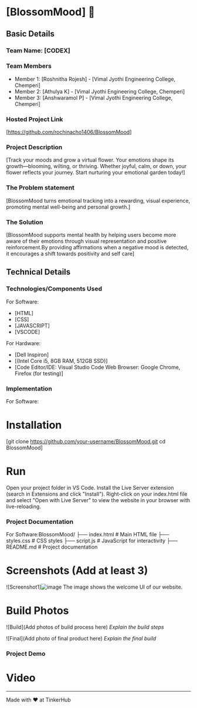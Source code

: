 # [BlossomMood] 🎯


## Basic Details
### Team Name: [CODEX]


### Team Members
- Member 1: [Roshnitha Rojesh] - [Vimal Jyothi Engineering College, Chemperi]
- Member 2: [Athulya K] - [Vimal Jyothi Engineering College, Chemperi]
- Member 3: [Anshwaramol P] - [Vimal Jyothi Engineering College, Chemperi]

### Hosted Project Link
[https://github.com/rochinacho1406/BlossomMood]

### Project Description
[Track your moods and grow a virtual flower. Your emotions shape its growth—blooming, wilting, or thriving.
Whether joyful, calm, or down, your flower reflects your journey.
Start nurturing your emotional garden today!]

### The Problem statement
[BlossomMood turns emotional tracking into a rewarding, visual experience,
promoting mental well-being and personal growth.]

### The Solution
[BlossomMood supports mental health by helping users become more aware of their emotions through visual representation and positive reinforcement.By providing affirmations when a negative mood is detected, it encourages a shift towards positivity and self care]

## Technical Details
### Technologies/Components Used
For Software:
- [HTML]
- [CSS]
- [JAVASCRIPT]
- [VSCODE]

For Hardware:
- [Dell Inspiron]
- [(Intel Core i5, 8GB RAM, 512GB SSD)]
- [Code Editor/IDE: Visual Studio Code
Web Browser: Google Chrome, Firefox (for testing)]

### Implementation
For Software:
# Installation
[git clone https://github.com/your-username/BlossomMood.git
cd BlossomMood]

# Run
Open your project folder in VS Code.
Install the Live Server extension (search in Extensions and click "Install").
Right-click on your index.html file and select "Open with Live Server" to view the website in your browser with live-reloading.

### Project Documentation
For Software:BlossomMood/
├── index.html          # Main HTML file
├── styles.css          # CSS styles
├── script.js           # JavaScript for interactivity
├── README.md           # Project documentation

# Screenshots (Add at least 3)
![Screenshot1]![image](https://github.com/user-attachments/assets/84fabfcd-e326-4fb7-a32d-a5887fee3199)
The image shows the welcome UI of our website.

# Build Photos

![Build](Add photos of build process here)
*Explain the build steps*

![Final](Add photo of final product here)
*Explain the final build*

### Project Demo
# Video


---
Made with ❤️ at TinkerHub
